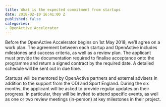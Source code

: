 ```yaml
---
title: What is the expected commitment from startups
date: 2018-02-10 16:41:00 Z
published: false
categories:
- OpenActive Accelerator
---
```


Before the OpenActive Accelerator begins on 1st May 2018, we’ll agree on a work plan. The agreement between each startup and OpenActive includes milestones and success criteria, as well as a review plan. The applicant must provide the documentation required to finalise acceptance onto the programme and return a signed contract by the required date. A detailed schedule will be sent out in due time.

Startups will be mentored by OpenActive partners and external advisers in addition to the support from the ODI and Sport England. During the six months, the applicant will be asked to provide regular updates on their progress. In particular, they will be invited to attend specific events, as well as one or two review meetings (in-person) at key milestones in their project.
